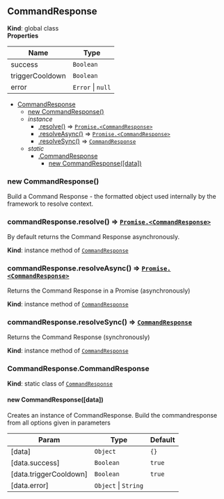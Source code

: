 <a name="CommandResponse"></a>

## CommandResponse
**Kind**: global class  
**Properties**

| Name | Type |
| --- | --- |
| success | <code>Boolean</code> | 
| triggerCooldown | <code>Boolean</code> | 
| error | <code>Error</code> \| <code>null</code> | 


* [CommandResponse](#CommandResponse)
    * [new CommandResponse()](#new_CommandResponse_new)
    * _instance_
        * [.resolve()](#CommandResponse+resolve) ⇒ [<code>Promise.&lt;CommandResponse&gt;</code>](#CommandResponse)
        * [.resolveAsync()](#CommandResponse+resolveAsync) ⇒ [<code>Promise.&lt;CommandResponse&gt;</code>](#CommandResponse)
        * [.resolveSync()](#CommandResponse+resolveSync) ⇒ [<code>CommandResponse</code>](#CommandResponse)
    * _static_
        * [.CommandResponse](#CommandResponse.CommandResponse)
            * [new CommandResponse([data])](#new_CommandResponse.CommandResponse_new)

<a name="new_CommandResponse_new"></a>

### new CommandResponse()
Build a Command Response - the formatted object used internally by the framework to resolve context.

<a name="CommandResponse+resolve"></a>

### commandResponse.resolve() ⇒ [<code>Promise.&lt;CommandResponse&gt;</code>](#CommandResponse)
By default returns the Command Response asynchronously.

**Kind**: instance method of [<code>CommandResponse</code>](#CommandResponse)  
<a name="CommandResponse+resolveAsync"></a>

### commandResponse.resolveAsync() ⇒ [<code>Promise.&lt;CommandResponse&gt;</code>](#CommandResponse)
Returns the Command Response in a Promise (asynchronously)

**Kind**: instance method of [<code>CommandResponse</code>](#CommandResponse)  
<a name="CommandResponse+resolveSync"></a>

### commandResponse.resolveSync() ⇒ [<code>CommandResponse</code>](#CommandResponse)
Returns the Command Response (synchronously)

**Kind**: instance method of [<code>CommandResponse</code>](#CommandResponse)  
<a name="CommandResponse.CommandResponse"></a>

### CommandResponse.CommandResponse
**Kind**: static class of [<code>CommandResponse</code>](#CommandResponse)  
<a name="new_CommandResponse.CommandResponse_new"></a>

#### new CommandResponse([data])
Creates an instance of CommandResponse.
Build the commandresponse from all options given in parameters


| Param | Type | Default |
| --- | --- | --- |
| [data] | <code>Object</code> | <code>{}</code> | 
| [data.success] | <code>Boolean</code> | <code>true</code> | 
| [data.triggerCooldown] | <code>Boolean</code> | <code>true</code> | 
| [data.error] | <code>Object</code> \| <code>String</code> | <code></code> | 

